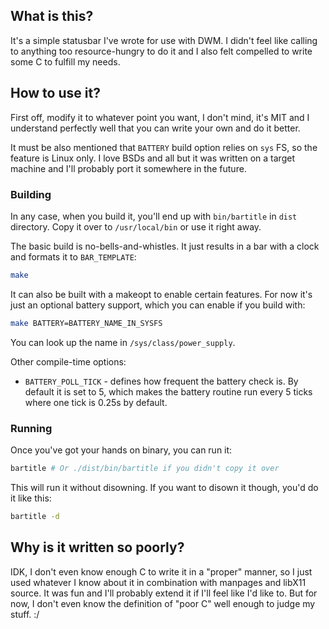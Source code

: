 ## What is this?

It's a simple statusbar I've wrote for use with DWM. I didn't feel like calling
to anything too resource-hungry to do it and I also felt compelled to write some
C to fulfill my needs.

## How to use it?

First off, modify it to whatever point you want, I don't mind, it's MIT and I
understand perfectly well that you can write your own and do it better.

It must be also mentioned that `BATTERY` build option relies on `sys` FS, so
the feature is Linux only. I love BSDs and all but it was written on a target
machine and I'll probably port it somewhere in the future.

### Building

In any case, when you build it, you'll end up with `bin/bartitle` in `dist`
directory. Copy it over to `/usr/local/bin` or use it right away.

The basic build is no-bells-and-whistles. It just results in a bar with a clock
and formats it to `BAR_TEMPLATE`:

```bash
make
```

It can also be built with a makeopt to enable certain features. For now it's
just an optional battery support, which you can enable if you build with:

```bash
make BATTERY=BATTERY_NAME_IN_SYSFS
```

You can look up the name in `/sys/class/power_supply`.

Other compile-time options:

- `BATTERY_POLL_TICK` - defines how frequent the battery check is. By default it
    is set to 5, which makes the battery routine run every 5 ticks where one
    tick is 0.25s by default.

### Running

Once you've got your hands on binary, you can run it:

```bash
bartitle # Or ./dist/bin/bartitle if you didn't copy it over
```

This will run it without disowning. If you want to disown it though, you'd do it
like this:

```bash
bartitle -d
```

## Why is it written so poorly?

IDK, I don't even know enough C to write it in a "proper" manner, so I just used
whatever I know about it in combination with manpages and libX11 source. It was
fun and I'll probably extend it if I'll feel like I'd like to. But for now, I
don't even know the definition of "poor C" well enough to judge my stuff. :/
